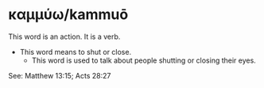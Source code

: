 # καμμύω/kammuō
This word is an action. It is a verb.

* This word means to shut or close.
    * This word is used to talk about people shutting or closing their eyes. 

See: Matthew 13:15; Acts 28:27
